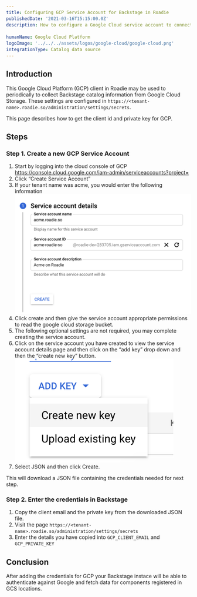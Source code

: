 ```yaml
---
title: Configuring GCP Service Account for Backstage in Roadie
publishedDate: '2021-03-16T15:15:00.0Z'
description: How to configure a Google Cloud service account to connect Backstage with Google Cloud Storage

humanName: Google Cloud Platform
logoImage: '../../../assets/logos/google-cloud/google-cloud.png'
integrationType: Catalog data source
---
```


## Introduction

This Google Cloud Platform (GCP) client in Roadie may be used to periodically to collect Backstage catalog information from Google Cloud
Storage. These settings are configured in `https://<tenant-name>.roadie.so/administration/settings/secrets`.

This page describes how to get the client id and private key for GCP.

## Steps

### Step 1. Create a new GCP Service Account

1. Start by logging into the cloud console of GCP
   [https://console.cloud.google.com/iam-admin/serviceaccounts?project=<project-id>]()
2. Click “Create Service Account”
3. If your tenant name was acme, you would enter the following information
   ![creating service account](./gcp_create_sa.png)
4. Click create and then give the service account appropriate permissions to read the google cloud storage bucket.
5. The following optional settings are not required, you may complete creating the service account.
6. Click on the service account you have created to view the service account details page and then click on the “add key” drop down and then the “create new key” button.
   ![create new key](./gcp_create_key.png)
7. Select JSON and then click Create.

This will download a JSON file containing the credentials needed for next step.

### Step 2. Enter the credentials in Backstage

1. Copy the client email and the private key from the downloaded JSON file.
2. Visit the page `https://<tenant-name>.roadie.so/administration/settings/secrets`
3. Enter the details you have copied into `GCP_CLIENT_EMAIL` and `GCP_PRIVATE_KEY`

## Conclusion

After adding the credentials for GCP your Backstage instace will be able to authenticate against Google and fetch data
for components registered in GCS locations.
